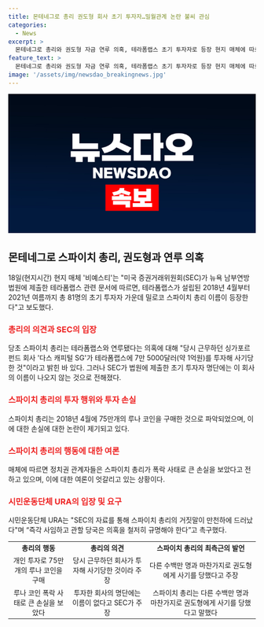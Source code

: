```yaml
---
title: 몬테네그로 총리 권도형 회사 초기 투자자…밀월관계 논란 불씨 관심
categories:
  - News
excerpt: >
  몬테네그로 총리와 권도형 자금 연루 의혹, 테라폼랩스 초기 투자자로 등장 현지 매체에 따르면 몬테네그로 현직 총리가 테라폼랩스 초기 투자자로 나타났다. 스파이치 총리는 투자는 회사 명의로 이루어진 것이라 주장했지만, SEC 문서에는 스파이치 총리의 개인적인 초기 투자가 기록돼 있다고 전해졌다. 이에 관련된 의혹과 스파이치 총리의 명확한 답변 부재로 논란이 확산되고 있다. URA는 의혹에 대한 철저한 조사와 스파이치 총리의 사임을 촉구했다.
feature_text: >
  몬테네그로 총리와 권도형 자금 연루 의혹, 테라폼랩스 초기 투자자로 등장 현지 매체에 따르면 몬테네그로 현직 총리가 테라폼랩스 초기 투자자로 나타났다. 스파이치 총리는 투자는 회사 명의로 이루어진 것이라 주장했지만, SEC 문서에는 스파이치 총리의 개인적인 초기 투자가 기록돼 있다고 전해졌다. 이에 관련된 의혹과 스파이치 총리의 명확한 답변 부재로 논란이 확산되고 있다. URA는 의혹에 대한 철저한 조사와 스파이치 총리의 사임을 촉구했다.
image: '/assets/img/newsdao_breakingnews.jpg'
---
```


<p><img src="/assets/img/newsdao_breakingnews.jpg" alt="pcversion 속보" /></p>

<h2 data-ke-size="size26">몬테네그로 스파이치 총리, 권도형과 연루 의혹</h2>

<p data-ke-size="size16">18일(현지시간) 현지 매체 '비예스티'는 "미국 증권거래위원회(SEC)가 뉴욕 남부연방법원에 제출한 테라폼랩스 관련 문서에 따르면, 테라폼랩스가 설립된 2018년 4월부터 2021년 여름까지 총 81명의 초기 투자자 가운데 밀로코 스파이치 총리 이름이 등장한다"고 보도했다.</p>

<h3><b><span style="color: #ee2323;">총리의 의견과 SEC의 입장</span></b></h3>

<p data-ke-size="size16">당초 스파이치 총리는 테라폼랩스와 연루됐다는 의혹에 대해 "당시 근무하던 싱가포르 펀드 회사 '다스 캐피털 SG'가 테라폼랩스에 7만 5000달러(약 1억원)를 투자해 사기당한 것"이라고 밝힌 바 있다. 그러나 SEC가 법원에 제출한 초기 투자자 명단에는 이 회사의 이름이 나오지 않는 것으로 전해졌다.</p>

<h3><b><span style="color: #ee2323;">스파이치 총리의 투자 행위와 투자 손실</span></b></h3>

<p data-ke-size="size16">스파이치 총리는 2018년 4월에 75만개의 루나 코인을 구매한 것으로 파악되었으며, 이에 대한 손실에 대한 논란이 제기되고 있다.</p>

<h3><b><span style="color: #ee2323;">스파이치 총리의 행동에 대한 여론</span></b></h3>

<p data-ke-size="size16">매체에 따르면 정치권 관계자들은 스파이치 총리가 폭락 사태로 큰 손실을 보았다고 전하고 있으며, 이에 대한 여론이 엇갈리고 있는 상황이다.</p>

<h3><b><span style="color: #ee2323;">시민운동단체 URA의 입장 및 요구</span></b></h3>

<p data-ke-size="size16">시민운동단체 URA는 "SEC의 자료를 통해 스파이치 총리의 거짓말이 만천하에 드러났다"며 “즉각 사임하고 관할 당국은 의혹을 철저히 규명해야 한다”고 촉구했다.</p>

<table>
    <tr>
        <td style="text-align: center; height: 17px;"><b>총리의 행동</b></td>
        <td style="text-align: center; height: 17px;"><b>총리의 의견</b></td>
        <td style="text-align: center; height: 17px;"><b>스파이치 총리의 최측근의 발언</b></td>
    </tr>
    <tr>
        <td style="text-align: center; height: 17px;">개인 투자로 75만개의 루나 코인을 구매</td>
        <td style="text-align: center; height: 17px;">당시 근무하던 회사가 투자해 사기당한 것이라 주장</td>
        <td style="text-align: center; height: 17px;">다른 수백만 명과 마찬가지로 권도형에게 사기를 당했다고 주장</td>
    </tr>
    <tr>
        <td style="text-align: center; height: 17px;">루나 코인 폭락 사태로 큰 손실을 보았다</td>
        <td style="text-align: center; height: 17px;">투자한 회사의 명단에는 이름이 없다고 SEC가 주장</td>
        <td style="text-align: center; height: 17px;">스파이치 총리는 다른 수백만 명과 마찬가지로 권도형에게 사기를 당했다고 말했다</td>
    </tr>
</table>

<p data-ke-size="size16">&nbsp;</p>

